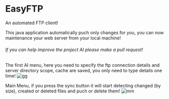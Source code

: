 # EasyFTP
An automated FTP client!

This java application automatically puch only changes for you, you can now maintenance your web server from your local machine!

###### _If you can help improve the project AI please make a pull request!_

The first AI menu, here you need to specify the ftp connection details and server directory scope, cache are saved, you only need to type details one time!
![gg](https://i.imgur.com/yweuLFl.png)


Main Menu, if you press the sync button it will start detecting changed (by size), created or deleted files and puch or delete them!
![mm](https://i.imgur.com/hvdRj77.png)
